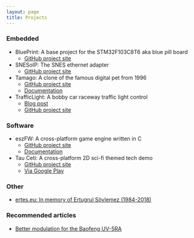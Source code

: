 ```yaml
---
layout: page
title: Projects
---
```


### Embedded

* BluePrint: A base project for the STM32F103C8T6 aka blue pill board
  * [GitHub project site](https://github.com/mupfelofen-de/BluePrint)
* SNESoIP: The SNES ethernet adapter
  * [GitHub project site](https://github.com/mupfelofen-de/SNESoIP)
* Tamago: A clone of the famous digital pet from 1996
  * [GitHub project site](https://github.com/mupfelofen-de/Tamago)
  * [Documentation](https://docs.dailyhack.eu/tamago/)
* TrafficLight: A bobby car raceway traffic light control
  * [Blog post](/blog/upgrading-a-bobby-car-raceway.html)
  * [GitHub project site](https://github.com/mupfelofen-de/TrafficLight)

### Software

* eszFW: A cross-platform game engine written in C
  * [GitHub project site](https://github.com/mupfelofen-de/eszFW)
  * [Documentation](https://eszfw.de/)
* Tau Ceti: A cross-platform 2D sci-fi themed tech demo
  * [GitHub project site](https://github.com/mupfelofen-de/TauCeti)
  * [Via Google Play](https://play.google.com/store/apps/details?id=de.mupfelofen.TauCeti)

### Other
  * [ertes.eu: In memory of Ertugrul Söylemez (1984-2018)](https://ertes.eu)

### Recommended articles
  * [Better modulation for the Baofeng UV-5RA](https://rolfje.wordpress.com/2015/05/10/better-modulation-for-the-baofeng-uv-5ra/)
